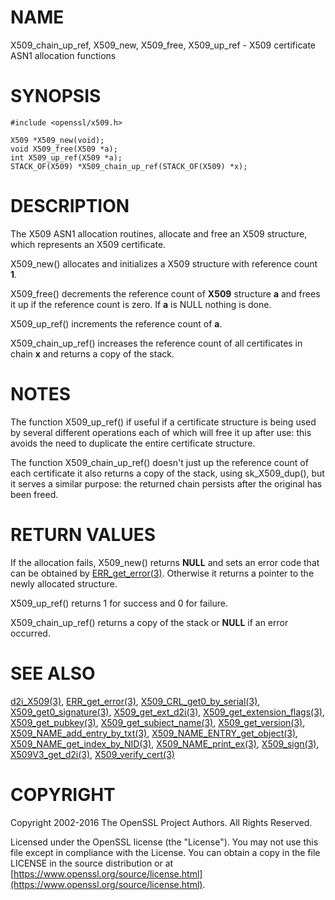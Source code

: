 # NAME

X509\_chain\_up\_ref,
X509\_new, X509\_free, X509\_up\_ref - X509 certificate ASN1 allocation functions

# SYNOPSIS

    #include <openssl/x509.h>

    X509 *X509_new(void);
    void X509_free(X509 *a);
    int X509_up_ref(X509 *a);
    STACK_OF(X509) *X509_chain_up_ref(STACK_OF(X509) *x);

# DESCRIPTION

The X509 ASN1 allocation routines, allocate and free an
X509 structure, which represents an X509 certificate.

X509\_new() allocates and initializes a X509 structure with reference count
**1**.

X509\_free() decrements the reference count of **X509** structure **a** and
frees it up if the reference count is zero. If **a** is NULL nothing is done.

X509\_up\_ref() increments the reference count of **a**.

X509\_chain\_up\_ref() increases the reference count of all certificates in
chain **x** and returns a copy of the stack.

# NOTES

The function X509\_up\_ref() if useful if a certificate structure is being
used by several different operations each of which will free it up after
use: this avoids the need to duplicate the entire certificate structure.

The function X509\_chain\_up\_ref() doesn't just up the reference count of
each certificate it also returns a copy of the stack, using sk\_X509\_dup(),
but it serves a similar purpose: the returned chain persists after the
original has been freed.

# RETURN VALUES

If the allocation fails, X509\_new() returns **NULL** and sets an error
code that can be obtained by [ERR\_get\_error(3)](http://man.he.net/man3/ERR_get_error).
Otherwise it returns a pointer to the newly allocated structure.

X509\_up\_ref() returns 1 for success and 0 for failure.

X509\_chain\_up\_ref() returns a copy of the stack or **NULL** if an error
occurred.

# SEE ALSO

[d2i\_X509(3)](http://man.he.net/man3/d2i_X509),
[ERR\_get\_error(3)](http://man.he.net/man3/ERR_get_error),
[X509\_CRL\_get0\_by\_serial(3)](http://man.he.net/man3/X509_CRL_get0_by_serial),
[X509\_get0\_signature(3)](http://man.he.net/man3/X509_get0_signature),
[X509\_get\_ext\_d2i(3)](http://man.he.net/man3/X509_get_ext_d2i),
[X509\_get\_extension\_flags(3)](http://man.he.net/man3/X509_get_extension_flags),
[X509\_get\_pubkey(3)](http://man.he.net/man3/X509_get_pubkey),
[X509\_get\_subject\_name(3)](http://man.he.net/man3/X509_get_subject_name),
[X509\_get\_version(3)](http://man.he.net/man3/X509_get_version),
[X509\_NAME\_add\_entry\_by\_txt(3)](http://man.he.net/man3/X509_NAME_add_entry_by_txt),
[X509\_NAME\_ENTRY\_get\_object(3)](http://man.he.net/man3/X509_NAME_ENTRY_get_object),
[X509\_NAME\_get\_index\_by\_NID(3)](http://man.he.net/man3/X509_NAME_get_index_by_NID),
[X509\_NAME\_print\_ex(3)](http://man.he.net/man3/X509_NAME_print_ex),
[X509\_sign(3)](http://man.he.net/man3/X509_sign),
[X509V3\_get\_d2i(3)](http://man.he.net/man3/X509V3_get_d2i),
[X509\_verify\_cert(3)](http://man.he.net/man3/X509_verify_cert)

# COPYRIGHT

Copyright 2002-2016 The OpenSSL Project Authors. All Rights Reserved.

Licensed under the OpenSSL license (the "License").  You may not use
this file except in compliance with the License.  You can obtain a copy
in the file LICENSE in the source distribution or at
[https://www.openssl.org/source/license.html](https://www.openssl.org/source/license.html).
